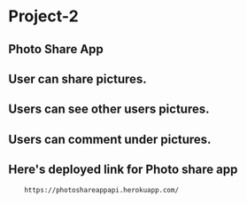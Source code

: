 # Project-2

## Photo Share App 


## User can share pictures.
## Users can see other users pictures.
## Users can comment under pictures.

## Here's deployed link for Photo share app
        https://photoshareappapi.herokuapp.com/
